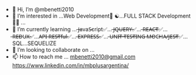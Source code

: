 - 👋 Hi, I’m @mbenetti2010
- 👀 I’m interested in ...Web Development💟 ☯️...FULL STACK Development 👨‍💻 ...
- 🌱 I’m currently learning ... ̶J̶avaS̶cript✅... ̶J̶Q̶U̶E̶R̶Y̶✅... ̶R̶E̶A̶C̶T̶✅... ̶R̶E̶D̶U̶X̶✅...A̶P̶I̶ ̶R̶E̶S̶T̶f̶u̶l̶✅... ̶E̶X̶P̶R̶E̶S̶S̶✅... ̶U̶N̶I̶T̶ ̶T̶E̶S̶T̶I̶N̶G̶ ̶M̶O̶C̶H̶A̶/̶J̶E̶S̶T̶✅... SQL...SEQUELIZE
- 💞️ I’m looking to collaborate on ...
- 📫 How to reach me ...
mbenetti2010@gmail.com 
https://www.linkedin.com/in/mbplusargentina/

<!---
mbenetti2010/mbenetti2010 is a ✨ special ✨ repository because its `README.md` (this file) appears on your GitHub profile.
You can click the Preview link to take a look at your changes.
--->
